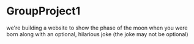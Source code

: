 # GroupProject1

we're building a website to show the phase of the moon when you were born along with an optional, hilarious joke (the joke may not be optional)
